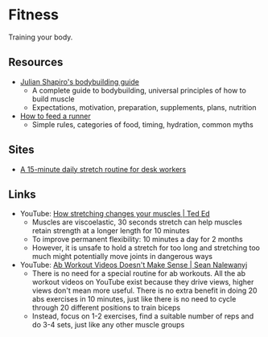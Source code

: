 # Fitness

Training your body.

## Resources

- [Julian Shapiro's bodybuilding guide](https://www.julian.com/guide/muscle/intro)
  - A complete guide to bodybuilding, universal principles of how to build
    muscle
  - Expectations, motivation, preparation, supplements, plans, nutrition
- [How to feed a runner](https://www.nytimes.com/guides/well/healthy-eating-for-runners)
  - Simple rules, categories of food, timing, hydration, common myths

## Sites

- [A 15-minute daily stretch routine for desk workers](https://stretch15.com/)

## Links

- YouTube:
  [How stretching changes your muscles | Ted Ed](https://youtu.be/g1pb2aK2we4)
  - Muscles are viscoelastic, 30 seconds stretch can help muscles retain
    strength at a longer length for 10 minutes
  - To improve permanent flexibility: 10 minutes a day for 2 months
  - However, it is unsafe to hold a stretch for too long and stretching too much
    might potentially move joints in dangerous ways
- YouTube:
  [Ab Workout Videos Doesn't Make Sense | Sean Nalewanyj](https://youtu.be/FXloHGTJ_k0)
  - There is no need for a special routine for ab workouts. All the ab workout
    videos on YouTube exist because they drive views, higher views don't mean
    more useful. There is no extra benefit in doing 20 abs exercises in 10
    minutes, just like there is no need to cycle through 20 different positions
    to train biceps
  - Instead, focus on 1-2 exercises, find a suitable number of reps and do 3-4
    sets, just like any other muscle groups
